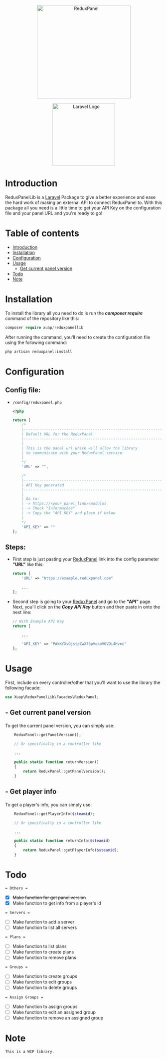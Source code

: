 <div align="center">
<a href="https://reduxpanel.com" target="_blank">
<img src="https://i.imgur.com/tys3mXz.png" alt="ReduxPanel" width=300 />
</a>
<p>

<a href="https://laravel.com" target="_blank">

<img src="https://raw.githubusercontent.com/laravel/art/master/logo-lockup/5%20SVG/2%20CMYK/1%20Full%20Color/laravel-logolockup-cmyk-red.svg" width="200" alt="Laravel Logo">

</a>

</p>

</div>

# Introduction

ReduxPanelLib is a [Laravel](https://laravel.com) Package to give a better experience and ease the hard work of making an external API to connect ReduxPanel to. With this package all you need is a little time to get your API Key on the configuration file and your panel URL and you're ready to go! 


# Table of contents
  - [Introduction](#introduction)
  - [Installation](#installation)
  - [Configuration](#configuration)
  - [Usage](#usage)
    - [Get current panel version](#getpanelcurrentversion)
  - [Todo](#todo)
  - [Note](#note)
  
# Installation
To install the library all you need to do is run the **_composer require_** command of the repository like this:

```php
composer require xuap/reduxpanellib
```

After running the command, you'll need to create the configuration file using the following command:

```php
php artisan reduxpanel:install
```

# Configuration
## Config file:
- ```/config/reduxpanel.php```
    ```php
    <?php

    return [
        /*
        |--------------------------------------------------------------------------
        | Default URL for the ReduxPanel
        |--------------------------------------------------------------------------
        |
        | This is the panel url which will allow the library
        | to communicate with your ReduxPanel service.
        |
        */
        'URL' => "",

        /*
        |--------------------------------------------------------------------------
        | API Key generated
        |--------------------------------------------------------------------------
        |
        | Go to:
        | -> https://<your_panel_link>/modulos
        | -> Check "Informações"
        | -> Copy the "API KEY" and place if below
        |
        */
        'API_KEY' => ""
    ];
    ```

## Steps:
- First step is just pasting your <a href="https://reduxpanel.com" target="_blank">ReduxPanel</a> link into the config parameter **"URL"** like this:
    ```php
    return [
        'URL' => "https://example.reduxpanel.com"

        ...
    ];
    ```
- Second step is going to your <a href="https://reduxpanel.com" target="_blank">ReduxPanel</a> and go to the **"API"** page. Next, you'll click on the **_Copy API Key_** button and then paste in onto the next line:
    ```php
    // With Example API Key
    return [

        ...

        'API_KEY' => "PAkKYXvOjstpZwX76pVqaoV6VDi4Hvec"
    ];
    ```

# Usage
First, include on every controller/other that you'll want to use the library the following facade:
```php
use Xuap\ReduxPanelLib\Facades\ReduxPanel;
```

## <p id="getpanelcurrentversion">- Get current panel version</p>
To get the current panel version, you can simply use:
```php
    ReduxPanel::getPanelVersion();

    // Or specifically in a controller like

    ...

    public static function returnVersion()
    {
        return ReduxPanel::getPanelVersion();
    }
```

## <p id="getplayerinfo">- Get player info</p>
To get a player's info, you can simply use:
```php
    ReduxPanel::getPlayerInfo($steamid);

    // Or specifically in a controller like

    ...

    public static function returnInfo($steamid)
    {
        return ReduxPanel::getPlayerInfo($steamid);
    }
```


# Todo
```= Others =```
- [X] ~~Make function for get panel version~~
- [X] Make function to get info from a player's id

```= Servers =```
- [ ] Make function to add a server
- [ ] Make function to list all servers

```= Plans =```
- [ ] Make function to list plans
- [ ] Make function to create plans
- [ ] Make function to remove plans

```= Groups =```
- [ ] Make function to create groups
- [ ] Make function to edit groups
- [ ] Make function to delete groups

```= Assign Groups =```
- [ ] Make function to assign groups
- [ ] Make function to edit an assigned group 
- [ ] Make function to remove an assigned group 

# Note
    This is a WIP library.
